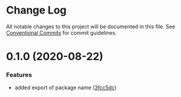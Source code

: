 # Change Log

All notable changes to this project will be documented in this file.
See [Conventional Commits](https://conventionalcommits.org) for commit guidelines.

# 0.1.0 (2020-08-22)


### Features

* added export of package name ([3fcc5dc](https://github.com/alecap7/lerna-semantic-versioning-example/commit/3fcc5dc6abcf0c3ece59acd2a9716ba832cfee95))
